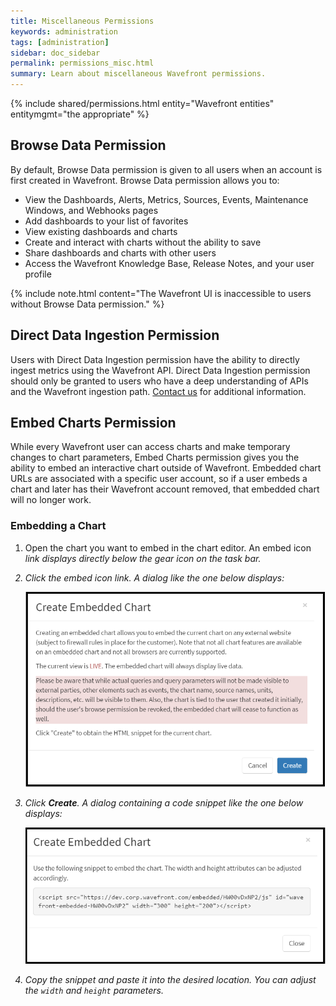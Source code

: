 ```yaml
---
title: Miscellaneous Permissions
keywords: administration
tags: [administration]
sidebar: doc_sidebar
permalink: permissions_misc.html
summary: Learn about miscellaneous Wavefront permissions.
---
```


{% include shared/permissions.html entity="Wavefront entities" entitymgmt="the appropriate" %}

## Browse Data Permission

By default, Browse Data permission is given to all users when an account is first created in Wavefront. Browse Data permission allows you to:
 
- View the Dashboards, Alerts, Metrics, Sources, Events, Maintenance Windows, and Webhooks pages
- Add dashboards to your list of favorites
- View existing dashboards and charts
- Create and interact with charts without the ability to save
- Share dashboards and charts with other users
- Access the Wavefront Knowledge Base, Release Notes, and your user profile

{% include note.html content="The Wavefront UI is inaccessible to users without Browse Data permission." %}

## Direct Data Ingestion Permission

Users with Direct Data Ingestion permission have the ability to directly ingest metrics using the Wavefront API. Direct Data Ingestion permission should only be granted to users who have a deep understanding of APIs and the Wavefront ingestion path. [Contact us](mailto:support@wavefront.com) for additional information.

## Embed Charts Permission

While every Wavefront user can access charts and make temporary changes to chart parameters, Embed Charts permission gives you the ability to embed an interactive chart outside of Wavefront. Embedded chart URLs are associated with a specific user account, so if a user embeds a chart and later has their Wavefront account removed, that embedded chart will no longer work.
 
### Embedding a Chart

1. Open the chart you want to embed in the chart editor.  An embed icon <i class="fa fa-code"/> link displays directly below the gear <i class="fa fa-cog"/> icon on the task bar.

1. Click the embed icon link. A dialog like the one below displays:

    ![embed_chart](images/embed_chart.png)

1. Click **Create**. A dialog containing a code snippet like the one below displays:

    ![embed_chart_snippet](images/embed_chart_snippet.png)

1. Copy the snippet and paste it into the desired location. You can adjust the `width` and `height` parameters.




